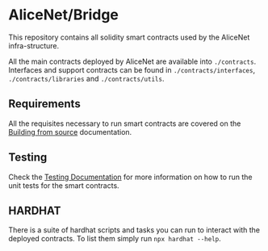 # AliceNet/Bridge

This repository contains all solidity smart contracts used by the AliceNet infra-structure.

All the main contracts deployed by AliceNet are available into `./contracts`. Interfaces and support contracts can be found in `./contracts/interfaces`, `./contracts/libraries` and `./contracts/utils`.

## Requirements

All the requisites necessary to run smart contracts are covered on the [Building from source](https://github.com/alicenet/alicenet/wiki/Dev:-Building) documentation.

## Testing

Check the [Testing Documentation](https://github.com/alicenet/alicenet/wiki/Dev:-Testing) for more information on how to run the unit tests for the smart contracts.

## HARDHAT

There is a suite of hardhat scripts and tasks you can run to interact with the deployed contracts. To list them simply run `npx hardhat --help`.
